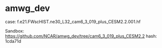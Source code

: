 # amwg_dev
case:
f.e21.FWscHIST.ne30_L32_cam6_3_019_plus_CESM2.2.001.hf

Sandbox:
https://github.com/NCAR/amwg_dev/tree/cam6_3_019_plus_CESM2.2
hash: 1cda71d
